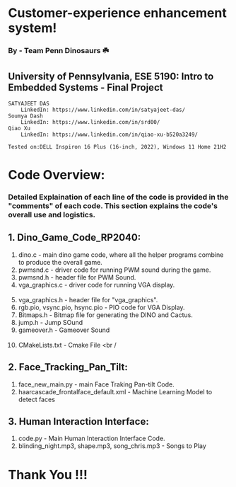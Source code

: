 # Customer-experience enhancement system!
### By - Team Penn Dinosaurs ☘️

## University of Pennsylvania, ESE 5190: Intro to Embedded Systems - Final Project
    SATYAJEET DAS
        LinkedIn: https://www.linkedin.com/in/satyajeet-das/
    Soumya Dash
        LinkedIn: https://www.linkedin.com/in/srd00/
    Qiao Xu
        LinkedIn: https://www.linkedin.com/in/qiao-xu-b520a3249/

    Tested on:DELL Inspiron 16 Plus (16-inch, 2022), Windows 11 Home 21H2
    
    
    
# Code Overview:<br />

### Detailed Explaination of each line of the code is provided in the "comments" of each code. This section explains the code's overall use and logistics.<br />
## 1. Dino_Game_Code_RP2040:<br />
1. dino.c - main dino game code, where all the helper programs combine to produce the overall game.<br />
2. pwmsnd.c  - driver code for running PWM sound during the game.<br />
3. pwmsnd.h - header file for PWM Sound.<br />
3. vga_graphics.c - driver code for running VGA display.<br /><br />
4. vga_graphics.h -  header file for "vga_graphics".
5. rgb.pio, vsync.pio, hsync.pio - PIO code for VGA Display.<br />
6. Bitmaps.h - Bitmap file for generating the DINO and Cactus.<br />
7. jump.h - Jump SOund<br />
8. gameover.h - Gameover Sound<br /><br />
9. CMakeLists.txt - Cmake File <br /
## 2. Face_Tracking_Pan_Tilt:<br />
1. face_new_main.py - main Face Traking Pan-tilt Code.<br />
2. haarcascade_frontalface_default.xml - Machine Learning Model to detect faces<br />
## 3. Human Interaction Interface:<br />
1. code.py - Main Human Interaction Interface Code.<br />
2. blinding_night.mp3, shape.mp3, song_chris.mp3 - Songs to Play<br />
# Thank You !!!
